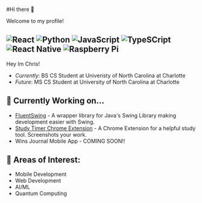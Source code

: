 #Hi there 👋

Welcome to my profile!

![React](https://img.shields.io/badge/React-20232A?style=for-the-badge&logo=react&logoColor=61DAFB) ![Python](https://img.shields.io/badge/Python-FFD43B?style=for-the-badge&logo=python&logoColor=blue) ![JavaScript](https://img.shields.io/badge/JavaScript-323330?style=for-the-badge&logo=javascript&logoColor=F7DF1E) ![TypeSCript](https://img.shields.io/badge/TypeScript-007ACC?style=for-the-badge&logo=typescript&logoColor=white) ![React Native](https://img.shields.io/badge/React_Native-20232A?style=for-the-badge&logo=react&logoColor=61DAFB) ![Raspberry Pi](https://img.shields.io/badge/Raspberry%20Pi-A22846?style=for-the-badge&logo=Raspberry%20Pi&logoColor=white)
---

Hey Im Chris! 
- <em>Currently</em>: BS CS Student at Univeristy of North Carolina at Charlotte
- <em>Future</em>: MS CS Student at University of North Carolina at Charlotte

## 🌱 Currently Working on...
- [FluentSwing](https://github.com/CARay1502/fluentswing-java-gui) - A wrapper library for Java's Swing Library making development easier with Swing.
- [Study Timer Chrome Extension](https://github.com/CARay1502/study-timer-chrome-extension) - A Chrome Extension for a helpful study tool. Screenshots your work.
- Wins Journal Mobile App - COMING SOON!!

## 🤔 Areas of Interest: 
- Mobile Development
- Web Development
- AI/ML
- Quantum Computing
<!--
**CARay1502/CARay1502** is a ✨ _special_ ✨ repository because its `README.md` (this file) appears on your GitHub profile.

Here are some ideas to get you started:

- 🔭 I’m currently working on ...
- 🌱 I’m currently learning ...
- 👯 I’m looking to collaborate on ...
- 🤔 I’m looking for help with ...
- 💬 Ask me about ...
- 📫 How to reach me: ...
- 😄 Pronouns: ...
- ⚡ Fun fact: ...
-->
